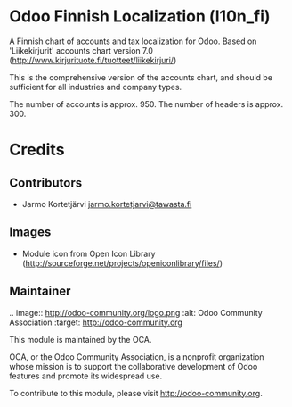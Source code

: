Odoo Finnish Localization (l10n_fi)
===================================

A Finnish chart of accounts and tax localization for Odoo.
Based on 'Liikekirjurit' accounts chart version 7.0
(http://www.kirjurituote.fi/tuotteet/liikekirjuri/)

This is the comprehensive version of the accounts chart,
and should be sufficient for all industries and company types.

The number of accounts is approx. 950.
The number of headers is approx. 300.


Credits
=======

Contributors
------------

* Jarmo Kortetjärvi <jarmo.kortetjarvi@tawasta.fi>

Images
------

* Module icon from Open Icon Library (http://sourceforge.net/projects/openiconlibrary/files/)

Maintainer
----------

.. image:: http://odoo-community.org/logo.png
   :alt: Odoo Community Association
   :target: http://odoo-community.org

This module is maintained by the OCA.

OCA, or the Odoo Community Association, is a nonprofit organization
whose mission is to support the collaborative development of Odoo
features and promote its widespread use.

To contribute to this module, please visit http://odoo-community.org.